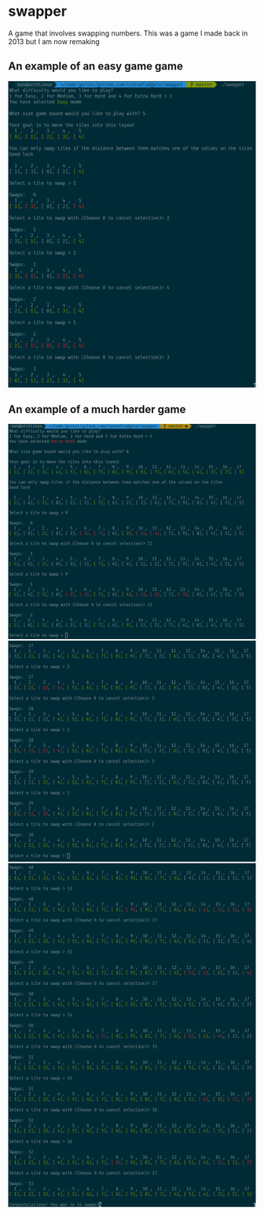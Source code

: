 # swapper
A game that involves swapping numbers. This was a game I made back in 2013 but I am now remaking


## An example of an easy game game
![easy-5](/screenshots/easy-5.png)

## An example of a much harder game
![extra-hard-8-0](/screenshots/extra-hard-8-0.png)
![extra-hard-8-1](/screenshots/extra-hard-8-1.png)
![extra-hard-8-2](/screenshots/extra-hard-8-2.png)